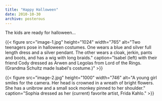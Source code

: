 ```yaml
---
title: "Happy Halloween"
date: 2010-10-30
archive: posterous
---
```


The kids are ready for halloween…

{{< figure 
	src="image-1.jpg" 
	height="1024" 
	width="765" 
	alt="Two teenagers pose in halloween costumes. One wears a blue and silver full length dress and a silver pendant. The other wears a cloak, jerkin, pants and boots, and has a wig with long braids." 
	caption="Isabel (left) with their friend Cody dressed as Arwen and Legolas from Lord of the Rings. (Grandma Schultz made Isabel's costume.)" >}}
	
{{< figure 
	src="image-2.jpg" 
	height="1000" 
	width="746" 
	alt="A young girl smiles for the camera. Her head is crowned in a wreath of bright flowers. She has a unibrow and a small sock monkey pinned to her shoulder." 
	caption="Sophia dressed as her (current) favorite artist, Frida Kahlo." >}}
